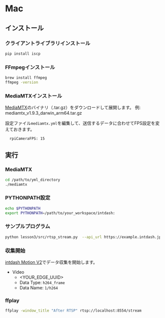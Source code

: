 # Mac

## インストール

### クライアントライブラリインストール
```sh
pip install iscp
```

### FFmpegインストール
```sh
brew install ffmpeg
ffmpeg -version
```

### MediaMTXインストール
[MediaMTX](https://github.com/bluenviron/mediamtx?tab=readme-ov-file#installation)のバイナリ（.tar.gz）をダウンロードして展開します。
例: mediamtx_v1.9.3_darwin_arm64.tar.gz


設定ファイル`mediamtx.yml`を編集して、送信するデータに合わせてFPS設定を変えておきます。

```sh
  rpiCameraFPS: 15
```

## 実行

### MediaMTX
```sh
cd /path/to/yml_directory
./mediamtx 
```

### PYTHONPATH設定
```sh
echo $PYTHONPATH
export PYTHONPATH=/path/to/your_workspace/intdash:
```

### サンプルプログラム
```sh
python lesson3/src/rtsp_stream.py  --api_url https://example.intdash.jp --api_token <YOUR_API_TOKEN> --project_uuid <YOUR_PROJECT_UUID> --edge_uuid <YOUR_EDGE_UUID>
```

### 収集開始
[intdash Motion V2](https://apps.apple.com/in/app/intdash-motion-v2/id1632857226)でデータ収集を開始します。

- Video
  - <YOUR_EDGE_UUID>
  - Data Type: `h264_frame`
  - Data Name: `1/h264`

### ffplay
```sh
ffplay -window_title "After RTSP" rtsp://localhost:8554/stream
```
